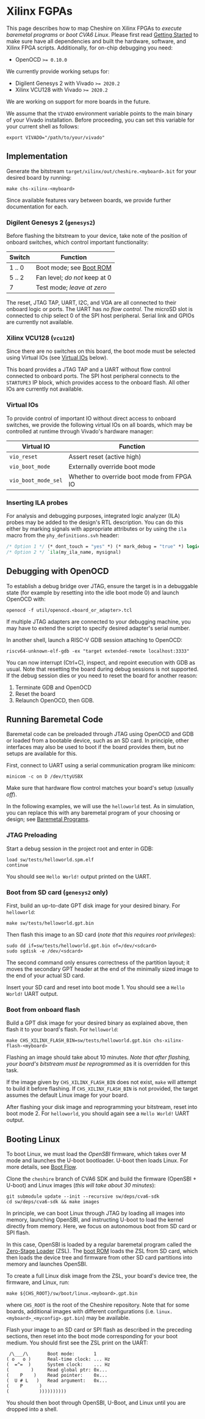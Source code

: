 # Xilinx FGPAs

This page describes how to map Cheshire on Xilinx FPGAs to *execute baremetal programs* or *boot CVA6 Linux*. Please first read [Getting Started](../gs.md) to make sure have all dependencies and built the hardware, software, and Xilinx FPGA scripts. Additionally, for on-chip debugging you need:

- OpenOCD `>= 0.10.0`

We currently provide working setups for:

- Digilent Genesys 2 with Vivado `>= 2020.2`
- Xilinx VCU128 with Vivado `>= 2020.2`

We are working on support for more boards in the future.

We assume that the `VIVADO` environment variable points to the main binary of your Vivado installation. Before proceeding, you can set this variable for your current shell as follows:

```
export VIVADO="/path/to/your/vivado"
```

## Implementation

Generate the bitstream `target/xilinx/out/cheshire.<myboard>.bit` for your desired board by running:

```
make chs-xilinx-<myboard>
```

Since available features vary between boards, we provide further documentation for each.

### Digilent Genesys 2 (`genesys2`)

Before flashing the bitstream to your device, take note of the position of onboard switches, which control important functionality:

  | Switch | Function                                        |
  | ------ | ------------------------------------------------|
  | 1 .. 0 | Boot mode; see [Boot ROM](../um/sw.md#boot-rom) |
  | 5 .. 2 | Fan level; *do not* keep at 0                   |
  | 7      | Test mode; *leave at zero*                      |

The reset, JTAG TAP, UART, I2C, and VGA are all connected to their onboard logic or ports. The UART has *no flow control*. The microSD slot is connected to chip select 0 of the SPI host peripheral. Serial link and GPIOs are currently not available.

### Xilinx VCU128 (`vcu128`)

Since there are no switches on this board, the boot mode must be selected using Virtual IOs (see [Virtual IOs](#virtual_ios) below).

This board provides a JTAG TAP and a UART without flow control connected to onboard ports. The SPI host peripheral connects to the `STARTUPE3` IP block, which provides access to the onboard flash. All other IOs are currently not available.

### Virtual IOs

To provide control of important IO without direct access to onboard switches, we provide the following virtual IOs on all boards, which may be controlled at runtime through Vivado's hardware manager:

  | Virtual IO          | Function                                   |
  | ------------------- | -------------------------------------------|
  | `vio_reset`         | Assert reset (active high)                 |
  | `vio_boot_mode`     | Externally override boot mode              |
  | `vio_boot_mode_sel` | Whether to override boot mode from FPGA IO |

### Inserting ILA probes

For analysis and debugging purposes, integrated logic analyzer (ILA) probes may be added to the design's RTL description. You can do this either by marking signals with appropriate attributes or by using the `ila` macro from the `phy_definitions.svh` header:

```systemverilog
/* Option 1 */ (* dont_touch = "yes" *) (* mark_debug = "true" *) logic mysignal;
/* Option 2 */ `ila(my_ila_name, mysignal)
```

## Debugging with OpenOCD

To establish a debug bridge over JTAG, ensure the target is in a debuggable state (for example by resetting into the idle boot mode 0) and launch OpenOCD with:

```
openocd -f util/openocd.<board_or_adapter>.tcl
```

If multiple JTAG adapters are connected to your debugging machine, you may have to extend the script to specify desired adapter's serial number.

In another shell, launch a RISC-V GDB session attaching to OpenOCD:

```
riscv64-unknown-elf-gdb -ex "target extended-remote localhost:3333"
```

You can now interrupt (Ctrl+C), inspect, and repoint execution with GDB as usual. Note that resetting the board during debug sessions is not supported. If the debug session dies or you need to reset the board for another reason:

1. Terminate GDB and OpenOCD
2. Reset the board
3. Relaunch OpenOCD, then GDB.

## Running Baremetal Code

Baremetal code can be preloaded through JTAG using OpenOCD and GDB or loaded from a bootable device, such as an SD card. In principle, other interfaces may also be used to boot if the board provides them, but no setups are available for this.

First, connect to UART using a serial communication program like minicom:

```
minicom -c on D /dev/ttyUSBX
```

Make sure that hardware flow control matches your board's setup (usually *off*).

In the following examples, we will use the `helloworld` test. As in simulation, you can replace this with any baremetal program of your choosing or design; see [Baremetal Programs](../um/sw.md#baremetal-programs).

### JTAG Preloading

Start a debug session in the project root and enter in GDB:

```
load sw/tests/helloworld.spm.elf
continue
```

You should see `Hello World!` output printed on the UART.

### Boot from SD card (`genesys2` only)

First, build an up-to-date GPT disk image for your desired binary. For `helloworld`:

```
make sw/tests/helloworld.gpt.bin
```

Then flash this image to an SD card (*note that this requires root privileges*):

```
sudo dd if=sw/tests/helloworld.gpt.bin of=/dev/<sdcard>
sudo sgdisk -e /dev/<sdcard>
```

The second command only ensures correctness of the partition layout; it moves the secondary GPT header at the end of the minimally sized image to the end of your actual SD card.

Insert your SD card and reset into boot mode 1. You should see a `Hello World!` UART output.

### Boot from onboard flash

Build a GPT disk image for your desired binary as explained above, then flash it to your board's flash. For `helloworld`:

```
make CHS_XILINX_FLASH_BIN=sw/tests/helloworld.gpt.bin chs-xilinx-flash-<myboard>
```

Flashing an image should take about 10 minutes. *Note that after flashing, your board's bitstream must be reprogrammed* as it is overridden for this task.

If the image given by `CHS_XILINX_FLASH_BIN` does not exist, `make` will attempt to build it before flashing. If `CHS_XILINX_FLASH_BIN` is not provided, the target assumes the default Linux image for your board.

After flashing your disk image and reprogramming your bitstream, reset into boot mode 2. For `helloworld`, you should again see a `Hello World!` UART output.

## Booting Linux

To boot Linux, we must load the *OpenSBI* firmware, which takes over M mode and launches the U-boot bootloader. U-boot then loads Linux. For more details, see [Boot Flow](../um/sw.md#boot-flow).

Clone the `cheshire` branch of CVA6 SDK and build the firmware (OpenSBI + U-boot) and Linux images (*this will take about 30 minutes*):

```
git submodule update --init --recursive sw/deps/cva6-sdk
cd sw/deps/cva6-sdk && make images
```

In principle, we can boot Linux through JTAG by loading all images into memory, launching OpenSBI, and instructing U-boot to load the kernel directly from memory. Here, we focus on autonomous boot from SD card or SPI flash.

In this case, OpenSBI is loaded by a regular baremetal program called the [Zero-Stage Loader](../um/sw.md#zero-stage-loader) (ZSL). The [boot ROM](../um/sw.md#boot-rom) loads the ZSL from SD card, which then loads the device tree and firmware from other SD card partitions into memory and launches OpenSBI.

To create a full Linux disk image from the ZSL, your board's device tree, the firmware, and Linux, run:

```
make ${CHS_ROOT}/sw/boot/linux.<myboard>.gpt.bin
```

where `CHS_ROOT` is the root of the Cheshire repository. Note that for some boards, additional images with different configurations (i.e. `linux.<myboard>_<myconfig>.gpt.bin`) may be available.

Flash your image to an SD card or SPI flash as described in the preceding sections, then reset into the boot mode corresponding for your boot medium. You should first see the ZSL print on the UART:

```
 /\___/\       Boot mode:       1
( o   o )      Real-time clock: ... Hz
(  =^=  )      System clock:    ... Hz
(        )     Read global ptr: 0x...
(    P    )    Read pointer:    0x...
(  U # L   )   Read argument:   0x...
(    P      )
(           ))))))))))
```

You should then boot through OpenSBI, U-Boot, and Linux until you are dropped into a shell.
